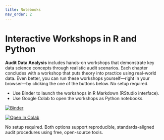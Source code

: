 ```yaml
---
title: Notebooks
nav_order: 2
---
```


# Interactive Workshops in R and Python

**Audit Data Analysis** includes hands-on workshops that demonstrate key data science concepts through realistic audit scenarios. 
Each chapter concludes with a workshop that puts theory into practice using real-world data. 
Even better, you can run these workshops yourself—right in your browser—by clicking the one of the buttons below. 
No setup required.

- Use Binder to launch the workshops in R Markdown (RStudio interface).
- Use Google Colab to open the workshops as Python notebooks.

[![Binder](https://mybinder.org/badge_logo.svg)](https://mybinder.org/v2/gh/LuHoo/workbooks/main?urlpath=rstudio)

[![Open In Colab](https://colab.research.google.com/assets/colab-badge.svg)](https://colab.research.google.com/github/yourusername/audit-data-analysis/blob/main/notebooks/example.ipynb)

No setup required. 
Both options support reproducible, standards-aligned audit procedures using free, open-source tools.